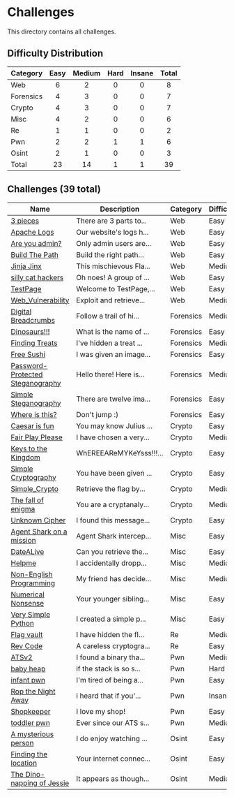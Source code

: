 # Challenges
This directory contains all challenges.

## Difficulty Distribution
| Category | Easy | Medium | Hard | Insane | Total |
| -------- |:----:|:------:|:----:|:------:|:-----:|
| Web | 6 | 2 | 0 | 0 | 8 |
| Forensics | 4 | 3 | 0 | 0 | 7 |
| Crypto | 4 | 3 | 0 | 0 | 7 |
| Misc | 4 | 2 | 0 | 0 | 6 |
| Re | 1 | 1 | 0 | 0 | 2 |
| Pwn | 2 | 2 | 1 | 1 | 6 |
| Osint | 2 | 1 | 0 | 0 | 3 |
| Total | 23 | 14 | 1 | 1 | 39 |


## Challenges (39 total)
| Name | Description | Category | Difficulty | Author |
| ---- | ----------- | -------- | ---------- | ------ |
| [3 pieces](<./web/3 pieces>) | There are 3 parts to... | Web | Easy | Seng Hong |
| [Apache Logs](<./web/Apache Logs>) | Our website's logs h... | Web | Easy | Mah Wen Qiang |
| [Are you admin?](<./web/Are you admin>) | Only admin users are... | Web | Easy | Low Yao Wen |
| [Build The Path](<./web/Build The Path>) | Build the right path... | Web | Easy | Mah Wen Qiang |
| [Jinja Jinx](<./web/Jinja Jinx>) | This mischievous Fla... | Web | Medium | Mah Wen Qiang |
| [silly cat hackers](<./web/silly cat hackers>) | Oh noes! A group of ... | Web | Easy | Goh Hong Wei |
| [TestPage](<./web/TestPage>) | Welcome to TestPage,... | Web | Easy | Mah Wen Qiang |
| [Web_Vulnerability](<./web/Web_Vulnerability>) | Exploit and retrieve... | Web | Medium | ReanSchwarzer#9029 |
| [Digital Breadcrumbs](<./forensics/Digital Breadcrumbs>) | Follow a trail of hi... | Forensics | Medium | Mah Wen Qiang |
| [Dinosaurs!!!](<./forensics/Dinosaurs>) | What is the name of ... | Forensics | Easy | Rowhith |
| [Finding Treats](<./forensics/Finding Treats>) | I've hidden a treat ... | Forensics | Medium | Elvin |
| [Free Sushi](<./forensics/Free Sushi>) | I was given an image... | Forensics | Easy | Low Yao Wen |
| [Password-Protected Steganography](<./forensics/Password-Protected Steganography>) | Hello there! Here is... | Forensics | Medium | Low Yao Wen |
| [Simple Steganography](<./forensics/Simple Steganography>) | There are twelve ima... | Forensics | Easy | Settipalli Venkata Krishna |
| [Where is this?](<./forensics/Where is this>) | Don't jump :) | Forensics | Easy | Tok Jie En Xavion |
| [Caesar is fun](<./crypto/Caesar is fun>) | You may know Julius ... | Crypto | Easy | Kosen Goh |
| [Fair Play Please](<./crypto/Fair Play Please>) | I have chosen a very... | Crypto | Medium | Low Yao Wen |
| [Keys to the Kingdom](<./crypto/Keys to the Kingdom>) | WhEREEAReMYKeYsss!!!... | Crypto | Easy | Nick |
| [Simple Cryptography](<./crypto/Simple Cryptography>) | You have been given ... | Crypto | Easy | Settipalli Venkata Krishna |
| [Simple_Crypto](<./crypto/Simple_Crypto>) | Retrieve the flag by... | Crypto | Medium | ReanSchwarzer#9029 |
| [The fall of enigma](<./crypto/The fall of enigma>) | You are a cryptanaly... | Crypto | Medium | Low Yao Wen |
| [Unknown Cipher](<./crypto/Unknown Cipher>) | I found this message... | Crypto | Easy | Low Yao Wen |
| [Agent Shark on a mission](<./misc/Agent Shark on a mission>) | Agent Shark intercep... | Misc | Easy | Low Yao Wen |
| [DateALive](<./misc/DateALive>) | Can you retrieve the... | Misc | Easy | Mah Wen Qiang |
| [Helpme](<./misc/Helpme>) | I accidentally dropp... | Misc | Medium | Mah Wen Qiang |
| [Non-English Programming](<./misc/Non-English Programming>) | My friend has decide... | Misc | Medium | Low Yao Wen |
| [Numerical Nonsense](<./misc/Numerical Nonsense>) | Your younger sibling... | Misc | Easy | Yap Ming Yang Ryan |
| [Very Simple Python](<./misc/Very Simple Python>) | I created a simple p... | Misc | Easy | Low Yao Wen |
| [Flag vault](<./re/Flag vault>) | I have hidden the fl... | Re | Medium | Low Yao Wen |
| [Rev Code](<./re/Rev Code>) | A careless cryptogra... | Re | Easy | Mah Wen Qiang |
| [ATSv2](<./pwn/ATSv2>) | I found a binary tha... | Pwn | Medium | gatari |
| [baby heap](<./pwn/baby heap>) | if the stack is so s... | Pwn | Hard | gatari |
| [infant pwn](<./pwn/infant pwn>) | I'm tired of being a... | Pwn | Easy | gatari |
| [Rop the Night Away](<./pwn/Rop the Night Away>) | i heard that if you'... | Pwn | Insane | gatari |
| [Shopkeeper](<./pwn/Shopkeeper>) | I love my shop! | Pwn | Easy | duck |
| [toddler pwn](<./pwn/toddler pwn>) | Ever since our ATS s... | Pwn | Medium | gatari |
| [A mysterious person](<./osint/A mysterious person>) | I do enjoy watching ... | Osint | Easy | Low Yao Wen |
| [Finding the location](<./osint/Finding the location>) | Your internet connec... | Osint | Easy | Settipalli Venkata Krishna |
| [The Dino-napping of Jessie](<./osint/The Dino-napping of Jessie>) | It appears as though... | Osint | Medium | Woo Wung Lai |
